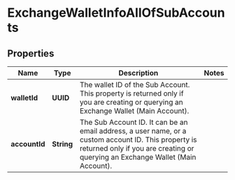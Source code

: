 

# ExchangeWalletInfoAllOfSubAccounts


## Properties

| Name | Type | Description | Notes |
|------------ | ------------- | ------------- | -------------|
|**walletId** | **UUID** | The wallet ID of the Sub Account. This property is returned only if you are creating or querying an Exchange Wallet (Main Account). |  |
|**accountId** | **String** | The Sub Account ID. It can be an email address, a user name, or a custom account ID. This property is returned only if you are creating or querying an Exchange Wallet (Main Account). |  |



